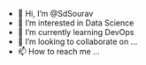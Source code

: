 - 👋 Hi, I’m @SdSourav
- 👀 I’m interested in Data Science
- 🌱 I’m currently learning DevOps
- 💞️ I’m looking to collaborate on ...
- 📫 How to reach me ...

<!---
SdSourav/SdSourav is a ✨ special ✨ repository because its `README.md` (this file) appears on your GitHub profile.
You can click the Preview link to take a look at your changes.
--->
